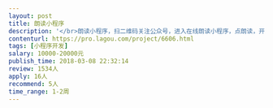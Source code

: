 ```yaml
---                
layout: post       
title: 朗读小程序           
description: '</br>朗读小程序，扫二维码关注公众号，进入在线朗读小程序，点朗读，开始朗读，可选背景乐，朗读完可直接把声音发送到邮箱或微信。</br>'     
contenturl: https://pro.lagou.com/project/6606.html      
tags: [小程序开发]            
salary: 10000-20000元          
publish_time: 2018-03-08 22:32:14         
review: 1534人                   
apply: 16人                   
recommend: 5人                   
time_range: 1-2周              
---                 
```

